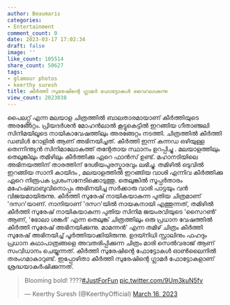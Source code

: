 ```yaml
---
author: Beaumaris
categories:
- Entertainment
comment_count: 0
date: 2023-03-17 17:02:34
draft: false
image: ''
like_count: 105514
share_count: 50627
tags:
- glamour photos
- keerthy suresh
title: കീര്‍ത്തി സുരേഷിന്റെ ഗ്ലാമര്‍ ഫോട്ടോകൾ വൈറലാകുന്നു
view_count: 2023038
---
```


പൈലറ്റ്സ് എന്ന മലയാള ചിത്രത്തിൽ ബാലതാരമായാണ് കീർത്തിയുടെ അരങ്ങേറ്റം. പ്രിയദർശൻ മോഹൻലാൽ കൂട്ടുകെട്ടിൽ ഇറങ്ങിയ ഗീതാഞ്ജലി സിനിമയിലൂടെ നായികാവേഷത്തിലും അരങ്ങേറ്റം നടത്തി. ചിത്രത്തിൽ കീർത്തി ഡബിൾ റോളിൽ ആണ് അഭിനയിച്ചത്. കീർത്തി ഇന്ന് കന്നഡ ഒഴിയുള്ള തെന്നിന്ത്യൻ സിനിമാലോകത്ത് തന്റേതായ സ്ഥാനം ഉറപ്പിച്ചു . മലയാളത്തിലും തെലുങ്കിലും തമിഴിലും കീർത്തിക്കു ഏറെ ഫാൻസ്‌ ഉണ്ട്. മഹാനടിയിലെ അഭിനയത്തിന് താരത്തിന് ദേശീയപുരസ്കാരവും ലഭിച്ചു. തമിഴിൽ ഒടുവിൽ ഇറങ്ങിയ സാനി കായിദം , മലയാളത്തിൽ ഇറങ്ങിയ വാശി എന്നിവ കീർത്തിക്കു ഏറെ നിരൂപക പ്രശംസനേടിക്കൊടുത്തു. തെലുങ്കിൽ സൂപ്പർതാരം മഹേഷ്ബാബുവിനൊപ്പം അഭിനയിച്ച സർക്കാരു വാരി പാട്ടയും വൻ വിജയമായിരുന്നു. കീര്‍ത്തി സുരേഷ് നായികയാകുന്ന പുതിയ ചിത്രമാണ് 'ദസറ'യാണ്. നാനിയാണ് 'ദസറ'യില്‍ നായകനായി എത്തുന്നത്, തമിഴില്‍ കീര്‍ത്തി സുരേഷ് നായികയാകുന്ന പുതിയ സിനിമ ജയംരവിയുടെ 'സൈറണ്‍' ആണ്, 'ഭോലാ ശങ്കര്‍' എന്ന തെലുങ്ക് ചിത്രത്തിലും ഒരു പ്രധാന വേഷത്തില്‍ കീര്‍ത്തി സുരേഷ് അഭിനയിക്കുന്നു. മാമന്നൻ' എന്ന തമിഴ് ചിത്രം കീര്‍ത്തി സുരേഷ് അഭിനയിച്ച് പൂര്‍ത്തിയാക്കിയിരുന്നു. ഉദയ്‍നിധി സ്റ്റാലിനും ഫഹദും പ്രധാന കഥാപാത്രങ്ങളെ അവതരിപ്പിക്കുന്ന ചിത്രം മാരി സെല്‍വരാജ് ആണ് സംവിധാനം ചെയ്യുന്നത്. കീര്‍ത്തി സുരേഷിന്റെ ഫോട്ടോകള്‍ ഓണ്‍ലൈനില്‍ തരംഗമാകാറുണ്ട്. ഇപ്പോഴിതാ കീര്‍ത്തി സുരേഷിന്റെ ഗ്ലാമര്‍ ഫോട്ടോകളാണ് ശ്രദ്ധയാകര്‍ഷിക്കുന്നത്. 

> Blooming bold! ????[#JustForFun](https://twitter.com/hashtag/JustForFun?src=hash&ref_src=twsrc%5Etfw) [pic.twitter.com/9Um3kuN5fv](https://t.co/9Um3kuN5fv)
> 
> — Keerthy Suresh (@KeerthyOfficial) [March 16, 2023](https://twitter.com/KeerthyOfficial/status/1636408496701972480?ref_src=twsrc%5Etfw)